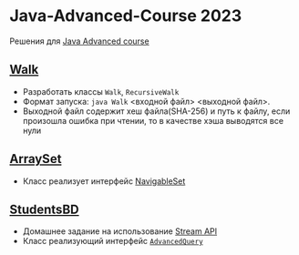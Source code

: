 # Java-Advanced-Course 2023
Решения для [Java Advanced course](https://www.kgeorgiy.info/courses/java-advanced/)

## [Walk](https://github.com/AverageBrain/java-course/tree/main/src/info/kgeorgiy/ja/morozov/arrayset)
* Разработать классы `Walk`, `RecursiveWalk`
* Формат запуска: `java Walk` <входной файл> <выходной файл>. 
* Выходной файл содержит хеш файла(SHA-256) и путь к файлу, если произошла ошибка при чтении, то в качестве хэша выводятся все нули

## [ArraySet](https://github.com/AverageBrain/java-course/tree/main/src/info/kgeorgiy/ja/morozov/walk)
* Класс реализует интерфейс [NavigableSet](https://docs.oracle.com/en/java/javase/19/docs/api/java.base/java/util/NavigableSet.html)

## [StudentsBD](https://github.com/AverageBrain/java-course/tree/main/src/info/kgeorgiy/ja/morozov/student)
* Домашнее задание на использование [Stream API](https://docs.oracle.com/javase/8/docs/api/java/util/stream/Stream.html)
* Класс реализующий интерфейс [`AdvancedQuery`](https://github.com/AverageBrain/java-course/blob/main/test/modules/info.kgeorgiy.java.advanced.student/info/kgeorgiy/java/advanced/student/AdvancedQuery.java)
